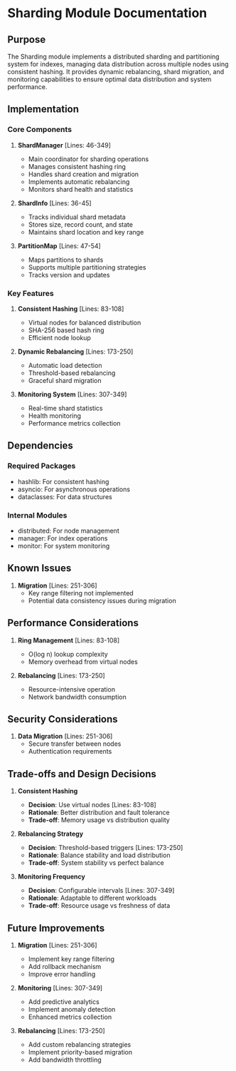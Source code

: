 # Sharding Module Documentation

## Purpose

The Sharding module implements a distributed sharding and partitioning system for indexes, managing data distribution across multiple nodes using consistent hashing. It provides dynamic rebalancing, shard migration, and monitoring capabilities to ensure optimal data distribution and system performance.

## Implementation

### Core Components

1. **ShardManager** [Lines: 46-349]

   - Main coordinator for sharding operations
   - Manages consistent hashing ring
   - Handles shard creation and migration
   - Implements automatic rebalancing
   - Monitors shard health and statistics

2. **ShardInfo** [Lines: 36-45]

   - Tracks individual shard metadata
   - Stores size, record count, and state
   - Maintains shard location and key range

3. **PartitionMap** [Lines: 47-54]
   - Maps partitions to shards
   - Supports multiple partitioning strategies
   - Tracks version and updates

### Key Features

1. **Consistent Hashing** [Lines: 83-108]

   - Virtual nodes for balanced distribution
   - SHA-256 based hash ring
   - Efficient node lookup

2. **Dynamic Rebalancing** [Lines: 173-250]

   - Automatic load detection
   - Threshold-based rebalancing
   - Graceful shard migration

3. **Monitoring System** [Lines: 307-349]
   - Real-time shard statistics
   - Health monitoring
   - Performance metrics collection

## Dependencies

### Required Packages

- hashlib: For consistent hashing
- asyncio: For asynchronous operations
- dataclasses: For data structures

### Internal Modules

- distributed: For node management
- manager: For index operations
- monitor: For system monitoring

## Known Issues

1. **Migration** [Lines: 251-306]
   - Key range filtering not implemented
   - Potential data consistency issues during migration

## Performance Considerations

1. **Ring Management** [Lines: 83-108]

   - O(log n) lookup complexity
   - Memory overhead from virtual nodes

2. **Rebalancing** [Lines: 173-250]
   - Resource-intensive operation
   - Network bandwidth consumption

## Security Considerations

1. **Data Migration** [Lines: 251-306]
   - Secure transfer between nodes
   - Authentication requirements

## Trade-offs and Design Decisions

1. **Consistent Hashing**

   - **Decision**: Use virtual nodes [Lines: 83-108]
   - **Rationale**: Better distribution and fault tolerance
   - **Trade-off**: Memory usage vs distribution quality

2. **Rebalancing Strategy**

   - **Decision**: Threshold-based triggers [Lines: 173-250]
   - **Rationale**: Balance stability and load distribution
   - **Trade-off**: System stability vs perfect balance

3. **Monitoring Frequency**
   - **Decision**: Configurable intervals [Lines: 307-349]
   - **Rationale**: Adaptable to different workloads
   - **Trade-off**: Resource usage vs freshness of data

## Future Improvements

1. **Migration** [Lines: 251-306]

   - Implement key range filtering
   - Add rollback mechanism
   - Improve error handling

2. **Monitoring** [Lines: 307-349]

   - Add predictive analytics
   - Implement anomaly detection
   - Enhanced metrics collection

3. **Rebalancing** [Lines: 173-250]
   - Add custom rebalancing strategies
   - Implement priority-based migration
   - Add bandwidth throttling
